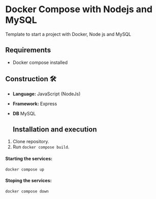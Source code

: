 # Docker Compose with Nodejs and MySQL
Template to start a project with Docker, Node js and MySQL


## Requirements
 - Docker compose installed

## Construction 🛠️
* **Language:** JavaScript (NodeJs)
* **Framework:** Express
* **DB** MySQL

  ## Installation and execution
1) Clone repository.
2) Run ```docker compose build```.

#### Starting the services: 
    docker compose up

#### Stoping the services: 
    docker compose down
